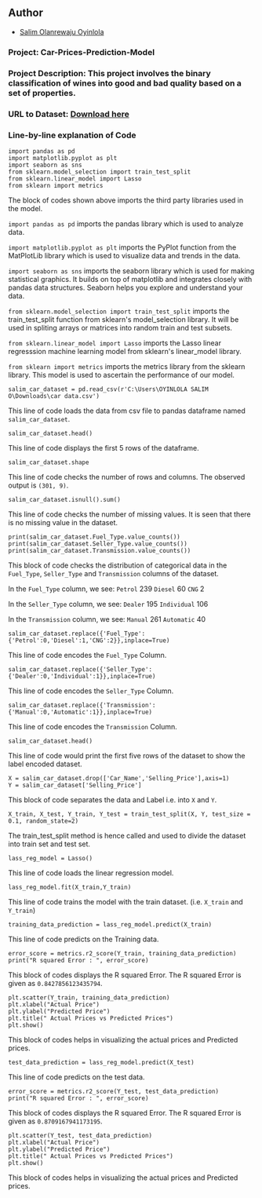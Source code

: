## Author

* [Salim Olanrewaju Oyinlola](https://twitter.com/salimopines)

### Project: Car-Prices-Prediction-Model

### Project Description: This project involves the binary classification of wines into good and bad quality based on a set of properties.

### URL to Dataset: [Download here](https://www.kaggle.com/nehalbirla/vehicle-dataset-from-cardekho?select=car+data.csv)

### Line-by-line explanation of Code
```
import pandas as pd
import matplotlib.pyplot as plt
import seaborn as sns
from sklearn.model_selection import train_test_split
from sklearn.linear_model import Lasso
from sklearn import metrics
```
The block of codes shown above imports the third party libraries used in the model.  

`import pandas as pd` imports the pandas library which is used to analyze data.

`import matplotlib.pyplot as plt` imports the PyPlot function from the MatPlotLib library which is used to visualize data and trends in the data.

`import seaborn as sns` imports the seaborn library which is used for making statistical graphics. It builds on top of matplotlib and integrates closely with pandas data structures. Seaborn helps you explore and understand your data.

`from sklearn.model_selection import train_test_split` imports the train_test_split function from sklearn's model_selection library. It will be used in spliting arrays or matrices into random train and test subsets.

`from sklearn.linear_model import Lasso` imports the Lasso linear regresssion machine learning model from sklearn's linear_model library. 

`from sklearn import metrics` imports the metrics library from the sklearn library. This model is used to ascertain the performance of our model. 

```
salim_car_dataset = pd.read_csv(r'C:\Users\OYINLOLA SALIM O\Downloads\car data.csv')
```
This line of code loads the data from csv file to pandas dataframe named `salim_car_dataset`.

```
salim_car_dataset.head()
```
This line of code displays the first 5 rows of the dataframe. 

```
salim_car_dataset.shape
```
This line of code checks the number of rows and columns. The observed output is `(301, 9)`. 

```
salim_car_dataset.isnull().sum()
```
This line of code checks the number of missing values. It is seen that there is no missing value in the dataset. 

```
print(salim_car_dataset.Fuel_Type.value_counts())
print(salim_car_dataset.Seller_Type.value_counts())
print(salim_car_dataset.Transmission.value_counts()) 
```
This block of code checks the distribution of categorical data in the `Fuel_Type`, `Seller_Type` and `Transmission` columns of the dataset. 

In the `Fuel_Type` column, we see:
`Petrol`    239
`Diesel`     60
`CNG`         2

In the `Seller_Type` column, we see:
`Dealer`        195
`Individual`    106

In the `Transmission` column, we see: 
`Manual`       261
`Automatic`     40

```
salim_car_dataset.replace({'Fuel_Type':{'Petrol':0,'Diesel':1,'CNG':2}},inplace=True)
```
This line of code encodes the `Fuel_Type` Column. 

```
salim_car_dataset.replace({'Seller_Type':{'Dealer':0,'Individual':1}},inplace=True)
```
This line of code encodes the `Seller_Type` Column. 

```
salim_car_dataset.replace({'Transmission':{'Manual':0,'Automatic':1}},inplace=True)
```
This line of code encodes the `Transmission` Column. 

```
salim_car_dataset.head()
```
This line of code would print the first five rows of the dataset to show the label encoded dataset. 

```
X = salim_car_dataset.drop(['Car_Name','Selling_Price'],axis=1)
Y = salim_car_dataset['Selling_Price']
```
This block of code separates the data and Label i.e. into `X` and `Y`. 

```
X_train, X_test, Y_train, Y_test = train_test_split(X, Y, test_size = 0.1, random_state=2)
```
The train_test_split method is hence called and used to divide the dataset into train set and test set. 

```
lass_reg_model = Lasso()
```
This line of code loads the linear regression model. 

```
lass_reg_model.fit(X_train,Y_train)
```
This line of code trains the model with the train dataset. (i.e. `X_train` and `Y_train`)

```
training_data_prediction = lass_reg_model.predict(X_train)
```
This line of code predicts on the Training data.

```
error_score = metrics.r2_score(Y_train, training_data_prediction)
print("R squared Error : ", error_score)
```
This block of codes displays the R squared Error. The R squared Error is given as `0.8427856123435794`.

```
plt.scatter(Y_train, training_data_prediction)
plt.xlabel("Actual Price")
plt.ylabel("Predicted Price")
plt.title(" Actual Prices vs Predicted Prices")
plt.show()
```
This block of codes helps in visualizing the actual prices and Predicted prices. 

```
test_data_prediction = lass_reg_model.predict(X_test)
```
This line of code predicts on the test data.

```
error_score = metrics.r2_score(Y_test, test_data_prediction)
print("R squared Error : ", error_score)
```
This block of codes displays the R squared Error. The R squared Error is given as `0.8709167941173195`.

```
plt.scatter(Y_test, test_data_prediction)
plt.xlabel("Actual Price")
plt.ylabel("Predicted Price")
plt.title(" Actual Prices vs Predicted Prices")
plt.show()
```

This block of codes helps in visualizing the actual prices and Predicted prices. 
